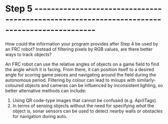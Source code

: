 Step 5 -------------------------------------------------------------------------------------------
==================================================================================================
How could the information your program provides after Step 4 be used by an FRC robot?
Instead of filtering pixels by RGB values, are there better ways to track objects?

An FRC robot can use the relative angles of objects on a game field to find the angle which it is 
facing. From there, it can position itself to a desired angle for scoring game pieces and navigating
around the field during the autonomous period.
Filtering by colour can lead to mixups with similarly-coloured objects and cameras can be influenced
by inconsistent lighting, so better alternative methods can include:
1. Using QR code-type images that cannot be confused (e.g. AprilTags).
2. In terms of sensing objects without the need for specifying *what* the object is, sonar sensors can be used to detect nearby walls or obstacles for navigation during auto.
